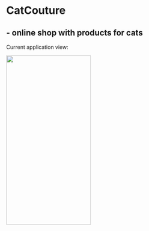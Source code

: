 # CatCouture 
## - online shop with products for cats

Сurrent application view:

<img src='https://github.com/TheJuliana/CatCouture/assets/62110361/6cc1a580-eaa8-42dc-93e8-bf56e3224dd7' width='225' height='450'></img>
